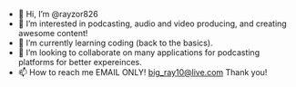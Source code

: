 - 👋 Hi, I’m @rayzor826
- 👀 I’m interested in podcasting, audio and video producing, and creating awesome content!
- 🌱 I’m currently learning coding (back to the basics).
- 💞️ I’m looking to collaborate on many applications for podcasting platforms for better expereinces.
- 📫 How to reach me EMAIL ONLY! big_ray10@live.com Thank you!

<!---
rayzor826/rayzor826 is a ✨ special ✨ repository because its `README.md` (this file) appears on your GitHub profile.
You can click the Preview link to take a look at your changes.
--->
